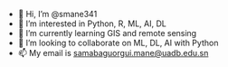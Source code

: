 - 👋 Hi, I’m @smane341
- 👀 I’m interested in Python, R, ML, AI, DL
- 🌱 I’m currently learning GIS and remote sensing 
- 💞️ I’m looking to collaborate on ML, DL, AI with Python
- 📫 My email is samabaguorgui.mane@uadb.edu.sn 

<!---
smane341/smane341 is a ✨ special ✨ repository because its `README.md` (this file) appears on your GitHub profile.
You can click the Preview link to take a look at your changes.
--->
